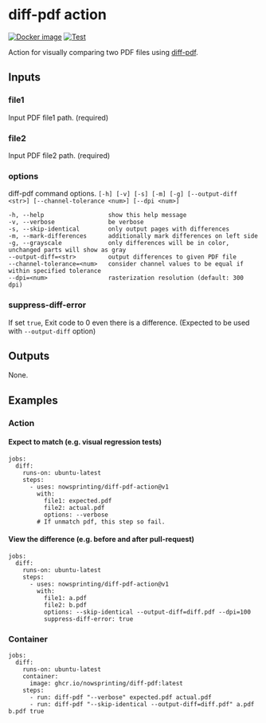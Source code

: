 # diff-pdf action

[![Docker image](https://github.com/nowsprinting/diff-pdf-action/actions/workflows/build-image.yml/badge.svg)](https://github.com/nowsprinting/diff-pdf-action/actions/workflows/build-image.yml)
[![Test](https://github.com/nowsprinting/diff-pdf-action/actions/workflows/test.yml/badge.svg)](https://github.com/nowsprinting/diff-pdf-action/actions/workflows/test.yml)

Action for visually comparing two PDF files using [diff-pdf](https://github.com/vslavik/diff-pdf).



## Inputs

### file1

Input PDF file1 path.
(required)

### file2

Input PDF file2 path.
(required)

### options

diff-pdf command options.
`[-h] [-v] [-s] [-m] [-g] [--output-diff <str>] [--channel-tolerance <num>] [--dpi <num>]`

```shell
-h, --help               	show this help message
-v, --verbose            	be verbose
-s, --skip-identical     	only output pages with differences
-m, --mark-differences   	additionally mark differences on left side
-g, --grayscale          	only differences will be in color, unchanged parts will show as gray
--output-diff=<str>      	output differences to given PDF file
--channel-tolerance=<num>	consider channel values to be equal if within specified tolerance
--dpi=<num>              	rasterization resolution (default: 300 dpi)
```

### suppress-diff-error

If set `true`, Exit code to 0 even there is a difference.
(Expected to be used with `--output-diff` option)



## Outputs

None.



## Examples

### Action

#### Expect to match (e.g. visual regression tests)

```
jobs:
  diff:
    runs-on: ubuntu-latest
    steps:
      - uses: nowsprinting/diff-pdf-action@v1
        with:
          file1: expected.pdf
          file2: actual.pdf
          options: --verbose
        # If unmatch pdf, this step so fail.
```

#### View the difference (e.g. before and after pull-request)

```
jobs:
  diff:
    runs-on: ubuntu-latest
    steps:
      - uses: nowsprinting/diff-pdf-action@v1
        with:
          file1: a.pdf
          file2: b.pdf
          options: --skip-identical --output-diff=diff.pdf --dpi=100
          suppress-diff-error: true
```

### Container

```
jobs:
  diff:
    runs-on: ubuntu-latest
    container:
      image: ghcr.io/nowsprinting/diff-pdf:latest
    steps:
      - run: diff-pdf "--verbose" expected.pdf actual.pdf
      - run: diff-pdf "--skip-identical --output-diff=diff.pdf" a.pdf b.pdf true
```
